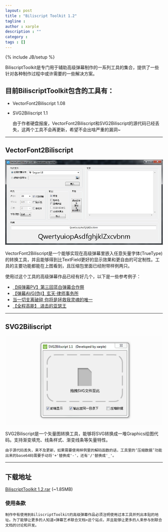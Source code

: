 ```yaml
---
layout: post
title : "Biliscript Toolkit 1.2"
tagline : 
author : xarple
description : ""
category : 
tags : []
---
```

{% include JB/setup %}

BiliscriptToolkit是专门用于辅助高级弹幕制作的一系列工具的集合，提供了一些针对各种制作过程中或许需要的一些解决方案。

<!-- break -->

目前BiliscriptToolkit包含的工具有：
--------
* VectorFont2Biliscript 1.08
* SVG2Biliscript 1.1


    由于作者硬盘报废，VectorFont2Biliscript和SVG2Biliscript的源代码已经丢失，这两个工具不会再更新，希望不会出啥严重的漏洞~

____________________________________________________
VectorFont2Biliscript
--------
![](/res/biliscript-toolkit/shot1.jpg)

VectorFont2Biliscript是一个能够实现在高级弹幕里嵌入任意矢量字体(TrueType)的转换工具，并且能够得到比TextField更好的显示效果和更自由的可定制性。工具的主要功能都能在上图看到，且压缩包里面已经附带样例两只。

使用过这个工具的高级弹幕作品已经有好几个，以下是一些参考例子：
- [【纯弹幕PV】第三回蓝白弹幕合作祭](http://www.bilibili.tv/video/av734560/)
- [【弹幕AVG(伪)】玄天·律师事务所](http://www.bilibili.tv/video/av612580/)
- [当一切支离破碎 你将是拯救我灵魂的唯一](http://www.bilibili.tv/video/av605073/)
- [【全程高能】 进击的亚瑟王](http://www.bilibili.tv/video/av583881/)

____________________________________________________
SVG2Biliscript
--------
![](/res/biliscript-toolkit/shot2.jpg)

SVG2Biliscript是一个矢量图转换工具，能够将SVG转换成一堆Graphics绘图代码。支持渐变填充、线条样式、渐变线条等矢量特性。

    由于源代码丢失，来不及更新，如果需要使用样例里的解码函数的话，工具里的‘压缩数据’功能出来的base64码需要手动将'+'替换成'-'，还有'/'替换成'_'。

____________________________________________________
下载地址
--------

[BiliscriptToolkit 1.2.rar](/res/biliscript-toolkit/BiliscriptToolkit1.2.rar) (~1.85MB)

### 使用条款
    制作中有使用到BiliscriptToolkit的高级弹幕作品必须注明使用过本工具并列出本贴的地址。为了能够让更多的人知道<弹幕艺术联合文档>这个站点，并且能够让更多的人来参与到联合文档的讨论和开发。
